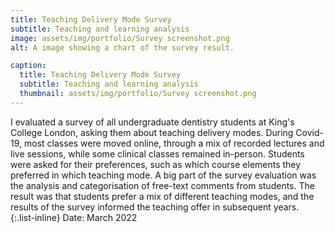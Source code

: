 ```yaml
---
title: Teaching Delivery Mode Survey
subtitle: Teaching and learning analysis
image: assets/img/portfolio/Survey screenshot.png
alt: A image showing a chart of the survey result.

caption:
  title: Teaching Delivery Mode Survey
  subtitle: Teaching and learning analysis
  thumbnail: assets/img/portfolio/Survey screenshot.png
---
```

I evaluated a survey of all undergraduate dentistry students at King's College London, asking them about teaching delivery modes. During Covid-19, most classes were moved online, through a mix of recorded lectures and live sessions, while some clinical classes remained in-person. Students were asked for their preferences, such as which course elements they preferred in which teaching mode. A big part of the survey evaluation was the analysis and categorisation of free-text comments from students. The result was that students prefer a mix of different teaching modes, and the results of the survey informed the teaching offer in subsequent years.
{:.list-inline}
Date: March 2022
